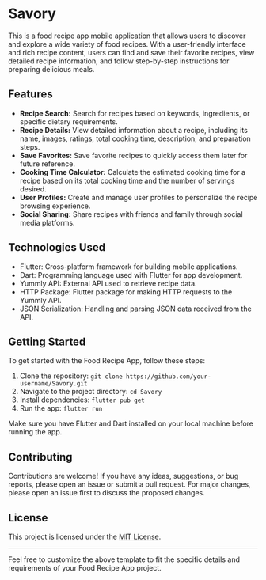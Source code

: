 # Savory

This is a food recipe app mobile application that allows users to discover and explore a wide variety of food recipes. With a user-friendly interface and rich recipe content, users can find and save their favorite recipes, view detailed recipe information, and follow step-by-step instructions for preparing delicious meals.

## Features

- **Recipe Search:** Search for recipes based on keywords, ingredients, or specific dietary requirements.
- **Recipe Details:** View detailed information about a recipe, including its name, images, ratings, total cooking time, description, and preparation steps.
- **Save Favorites:** Save favorite recipes to quickly access them later for future reference.
- **Cooking Time Calculator:** Calculate the estimated cooking time for a recipe based on its total cooking time and the number of servings desired.
- **User Profiles:** Create and manage user profiles to personalize the recipe browsing experience.
- **Social Sharing:** Share recipes with friends and family through social media platforms.

## Technologies Used

- Flutter: Cross-platform framework for building mobile applications.
- Dart: Programming language used with Flutter for app development.
- Yummly API: External API used to retrieve recipe data.
- HTTP Package: Flutter package for making HTTP requests to the Yummly API.
- JSON Serialization: Handling and parsing JSON data received from the API.

## Getting Started

To get started with the Food Recipe App, follow these steps:

1. Clone the repository: `git clone https://github.com/your-username/Savory.git`
2. Navigate to the project directory: `cd Savory`
3. Install dependencies: `flutter pub get`
4. Run the app: `flutter run`

Make sure you have Flutter and Dart installed on your local machine before running the app.

## Contributing

Contributions are welcome! If you have any ideas, suggestions, or bug reports, please open an issue or submit a pull request. For major changes, please open an issue first to discuss the proposed changes.

## License

This project is licensed under the [MIT License](LICENSE).

---

Feel free to customize the above template to fit the specific details and requirements of your Food Recipe App project.
